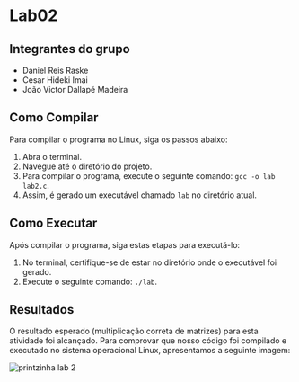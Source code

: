 # Lab02

## Integrantes do grupo
- Daniel Reis Raske
- Cesar Hideki Imai
- João Victor Dallapé Madeira

## Como Compilar

Para compilar o programa no Linux, siga os passos abaixo:
1. Abra o terminal.
2. Navegue até o diretório do projeto.
3. Para compilar o programa, execute o seguinte comando: `gcc -o lab lab2.c`.
4. Assim, é gerado um executável chamado `lab` no diretório atual.

## Como Executar

Após compilar o programa, siga estas etapas para executá-lo:
1. No terminal, certifique-se de estar no diretório onde o executável foi gerado.
2. Execute o seguinte comando: `./lab`.

## Resultados
O resultado esperado (multiplicação correta de matrizes) para esta atividade foi alcançado. Para comprovar que nosso código foi compilado e executado no sistema operacional Linux, apresentamos a seguinte imagem:

![printzinha lab 2](https://github.com/Cehiim/comp_paralela/assets/125515277/cd583fac-015b-42d3-8af7-5a64b8830c95)




